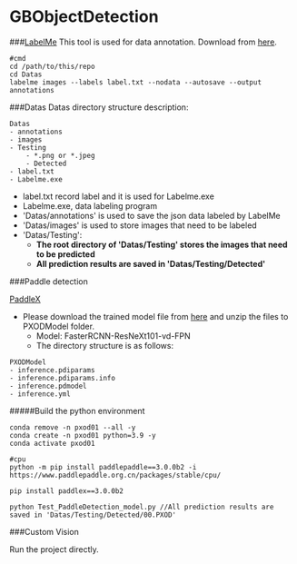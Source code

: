 # GBObjectDetection

###[LabelMe](https://github.com/wkentaro/labelme)
This tool is used for data annotation.
Download from [here](https://objects.githubusercontent.com/github-production-release-asset-2e65be/58374888/9a028538-c566-4b48-a9d9-a66fd43015b8?X-Amz-Algorithm=AWS4-HMAC-SHA256&X-Amz-Credential=releaseassetproduction%2F20250126%2Fus-east-1%2Fs3%2Faws4_request&X-Amz-Date=20250126T093140Z&X-Amz-Expires=300&X-Amz-Signature=3a4afd2c484b0c951434fcfcbdecb0d1c3c8f25161e7e023c820e32edc2d98cd&X-Amz-SignedHeaders=host&response-content-disposition=attachment%3B%20filename%3DLabelme.exe&response-content-type=application%2Foctet-stream).
```
#cmd
cd /path/to/this/repo
cd Datas
labelme images --labels label.txt --nodata --autosave --output annotations

```
###Datas
Datas directory structure description:
```
Datas
- annotations
- images
- Testing
    - *.png or *.jpeg
    - Detected
- label.txt
- Labelme.exe
```
- label.txt record label and it is used for Labelme.exe
- Labelme.exe, data labeling program
- 'Datas/annotations' is used to save the json data labeled by LabelMe
- 'Datas/images' is used to store images that need to be labeled
- 'Datas/Testing': 
    - **The root directory of 'Datas/Testing' stores the images that need to be predicted**
    - **All prediction results are saved in 'Datas/Testing/Detected'**

###Paddle detection

[PaddleX](https://github.com/PaddlePaddle/PaddleX)

- Please download the trained model file from [here](https://ms.portal.azure.com/#view/Microsoft_Azure_Storage/ContainerMenuBlade/~/overview/storageAccountId/%2Fsubscriptions%2F75e2804f-801a-4a5e-9985-c3246b4e1a04%2FresourceGroups%2FTestFeature%2Fproviders%2FMicrosoft.Storage%2FstorageAccounts%2Fweininggen2forcodectlto/path/gb18030/etag/%220x8DCF4B9E927882A%22/defaultEncryptionScope/%24account-encryption-key/denyEncryptionScopeOverride~/false/defaultId//publicAccessVal/None) and unzip the files to PXODModel folder.
    - Model: FasterRCNN-ResNeXt101-vd-FPN
    - The directory structure is as follows:
```
PXODModel
- inference.pdiparams
- inference.pdiparams.info
- inference.pdmodel
- inference.yml
```
        

#####Build the python environment
```
conda remove -n pxod01 --all -y
conda create -n pxod01 python=3.9 -y
conda activate pxod01

#cpu
python -m pip install paddlepaddle==3.0.0b2 -i https://www.paddlepaddle.org.cn/packages/stable/cpu/

pip install paddlex==3.0.0b2

python Test_PaddleDetection_model.py //All prediction results are saved in 'Datas/Testing/Detected/00.PXOD'

```

###Custom Vision

Run the project directly.











